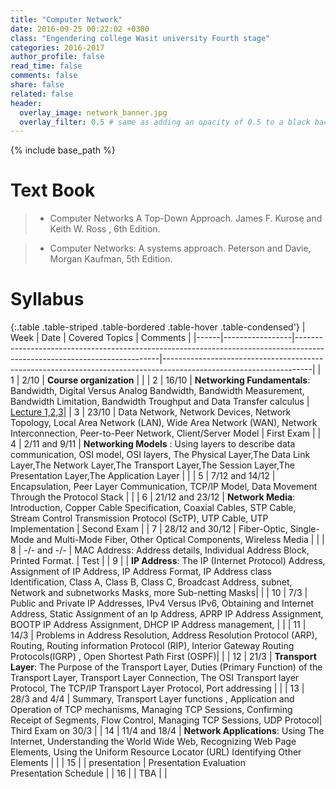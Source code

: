 ```yaml
---
title: "Computer Network"
date: 2016-09-25 00:22:02 +0300
class: "Engendering college Wasit university Fourth stage"
categories: 2016-2017
author_profile: false
read_time: false
comments: false
share: false
related: false
header:
  overlay_image: network_banner.jpg
  overlay_filter: 0.5 # same as adding an opacity of 0.5 to a black background
---
```


{% include base_path %}

# Text Book
 > * Computer Networks A Top-Down Approach. James F. Kurose  and Keith W. Ross , 6th Edition.
 
 > * Computer Networks: A systems approach. Peterson and Davie, Morgan Kaufman, 5th Edition.

# Syllabus

{:.table .table-striped .table-bordered .table-hover .table-condensed'}
| Week | Date            | Covered Topics                                                                                                           | Comments                                                                                                          | 
|------|-----------------|--------------------------------------------------------------------------------------------------------------------------|-------------------------------------------------------------------------------------------------------------------| 
| 1    | 2/10            | **Course organization**                                                                                                  |                                                                                                                   | 
| 2    | 16/10           | **Networking Fundamentals**: Bandwidth, Digital Versus Analog Bandwidth, Bandwidth Measurement, Bandwidth Limitation, Bandwidth Troughput and Data Transfer calculus | [Lecture 1,2,3](/download/2016-2017/computer-network/ch1.pdf)|
| 3    | 23/10           | Data Network, Network Devices, Network Topology, Local Area Network (LAN), Wide Area Network (WAN), Network Interconnection, Peer-to-Peer Network, Client/Server Model                                              | First Exam             | 
| 4    | 2/11 and 9/11   | **Networking Models** : Using layers to describe data communication, OSI model, OSI layers, The Physical Layer,The Data Link Layer,The Network Layer,The Transport Layer,The Session Layer,The Presentation Layer,The Application Layer  |   | 
| 5    | 7/12 and 14/12  | Encapsulation, Peer Layer Communication, TCP/IP Model, Data Movement Through the Protocol Stack                           |                                                                                                                  | 
| 6    | 21/12 and 23/12 | **Network Media**: Introduction, Copper Cable Specification, Coaxial Cables, STP Cable,  Stream Control Transmission Protocol (ScTP), UTP Cable, UTP Implementation                                                  | Second Exam           | 
| 7    | 28/12 and 30/12 | Fiber-Optic, Single-Mode and Multi-Mode Fiber, Other Optical Components, Wireless Media                                   |                                                                                                                  | 
| 8    | -/- and -/-     | MAC Address: Address details, Individual Address Block, Printed Format.                                                   | Test                                                                                                             | 
| 9    |                 | **IP Address**: The IP (Internet Protocol) Address, Assignment of IP Address, IP Address Format, IP Address class Identification, Class A, Class B, Class C, Broadcast Address, subnet, Network and subnetworks Masks, more Sub-netting Masks| | 
| 10   | 7/3             | Public and Private IP Addresses, IPv4 Versus IPv6, Obtaining and Internet Address, Static Assignment of an Ip Address, APRP IP Address Assignment, BOOTP IP Address Assignment, DHCP IP Address management,                               |  | 
| 11   | 14/3            | Problems in Address Resolution, Address Resolution Protocol (ARP), Routing, Routing information Protocol (RIP), Interior Gateway Routing Protocols(IGRP) , Open Shortest Path First (OSPF)|    | 
| 12   | 21/3            | **Transport Layer**: The Purpose of the Transport Layer, Duties (Primary Function) of the Transport Layer, Transport Layer Connection, The OSI Transport layer Protocol, The TCP/IP Transport Layer Protocol, Port addressing |              | 
| 13   | 28/3 and 4/4    | Summary, Transport Layer functions , Application and Operation of TCP mechanisms, Managing TCP Sessions, Confirming Receipt of Segments, Flow Control, Managing TCP Sessions, UDP Protocol| Third Exam on 30/3                               | 
| 14   | 11/4 and 18/4   | **Network Applications**: Using The Internet, Understanding the World Wide Web, Recognizing Web Page Elements, Using the Uniform Resource Locator (URL) Identifying Other Elements |                                                         |
| 15   |                 | presentation                                                                                                             | Presentation Evaluation <br>Presentation Schedule                                                                 | 
| 16   |                 | TBA                                                                                                                      |                                                                                                                   | 
